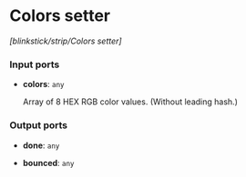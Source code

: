 # Colors setter

_[blinkstick/strip/Colors setter]_

### Input ports

* __colors__: ` any `

    Array of 8 HEX RGB color values. (Without leading hash.)<br>

### Output ports

* __done__: ` any `


* __bounced__: ` any `

